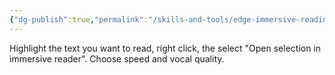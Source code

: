 ```yaml
---
{"dg-publish":true,"permalink":"/skills-and-tools/edge-immersive-reading/","created":"2025-01-07T12:38:12.464-06:00"}
---
```


Highlight the text you want to read, right click, the select "Open selection in immersive reader". Choose speed and vocal quality.